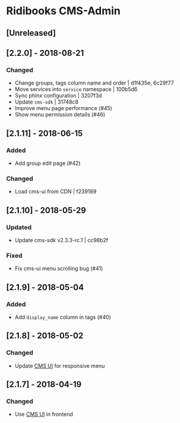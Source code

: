 # Ridibooks CMS-Admin

## [Unreleased]

## [2.2.0] - 2018-08-21
### Changed
- Change groups, tags column name and order | d1f435e, 6c29f77
- Move services into `service` namespace | 100b5d6
- Sync phinx configuration | 3207f3d
- Update `cms-sdk` | 31748c8
- Improve menu page performance (#45)
- Show menu permission details (#46)

## [2.1.11] - 2018-06-15
### Added
- Add group edit page (#42)
### Changed
- Load cms-ui from CDN | f239189

## [2.1.10] - 2018-05-29
### Updated
- Update cms-sdk v2.3.3-rc.1 | cc98b2f
### Fixed
- Fix cms-ui menu scrolling bug (#41)

## [2.1.9] - 2018-05-04
### Added
- Add `display_name` column in tags (#40)

## [2.1.8] - 2018-05-02
### Changed
- Update [CMS UI](https://github.com/ridi/cms-ui) for responsive menu

## [2.1.7] - 2018-04-19
### Changed
- Use [CMS UI](https://github.com/ridi/cms-ui) in frontend
